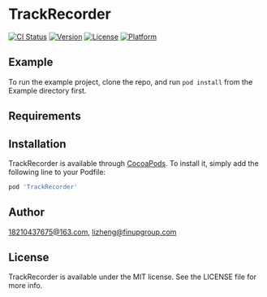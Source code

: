 # TrackRecorder

[![CI Status](https://img.shields.io/travis/18210437675@163.com/TrackRecorder.svg?style=flat)](https://travis-ci.org/18210437675@163.com/TrackRecorder)
[![Version](https://img.shields.io/cocoapods/v/TrackRecorder.svg?style=flat)](https://cocoapods.org/pods/TrackRecorder)
[![License](https://img.shields.io/cocoapods/l/TrackRecorder.svg?style=flat)](https://cocoapods.org/pods/TrackRecorder)
[![Platform](https://img.shields.io/cocoapods/p/TrackRecorder.svg?style=flat)](https://cocoapods.org/pods/TrackRecorder)

## Example

To run the example project, clone the repo, and run `pod install` from the Example directory first.

## Requirements

## Installation

TrackRecorder is available through [CocoaPods](https://cocoapods.org). To install
it, simply add the following line to your Podfile:

```ruby
pod 'TrackRecorder'
```

## Author

18210437675@163.com, lizheng@finupgroup.com

## License

TrackRecorder is available under the MIT license. See the LICENSE file for more info.
